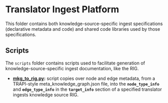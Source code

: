 # Translator Ingest Platform

This folder contains both knowledge-source-specific ingest specifications (declarative metadata and code) and shared code libraries used by those specifications.

## Scripts

The `scripts` folder contains scripts used to facilitate generation of knowledge-source-specific ingest documentation, like the RIG.

- **[mkg_to_rig.py](./docs/scripts/mkg_to_rig.py):** script copies over node and edge metadata, from a TRAPI-style meta_knowledge_graph.json file, into the **`node_type_info`** and **`edge_type_info`** in the **`target_info`** section of a specified translator ingests knowledge source RIG.
